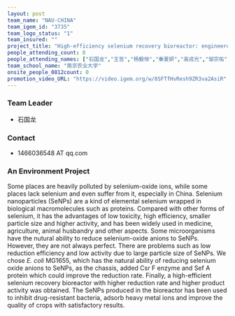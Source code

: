 ```yaml
---
layout: post
team_name: "NAU-CHINA"
team_igem_id: "3735"
team_logo_status: "1"
team_insured: ""
project_title: "High-efficiency selenium recovery bioreactor: engineered *E. coli*"
people_attending_count: 8
people_attending_names: ["石国龙","王哲","杨毅恒","秦夏妍","高戎光","邹宗佑","闫开拓","陈鹏"]
team_school_name: "南京农业大学"
onsite_people_0812count: 0
promotion_video_URL: "https://video.igem.org/w/8SFTfHvResh9ZR3va2AsiR"
---
```



### Team Leader
* 石国龙

### Contact
* 1466036548 AT qq.com

### An Environment Project

Some places are heavily polluted by selenium-oxide ions, while some places lack selenium and even suffer from it, especially in China. Selenium nanoparticles (SeNPs) are a kind of elemental selenium wrapped in biological macromolecules such as proteins. Compared with other forms of selenium, it has the advantages of low toxicity, high efficiency, smaller particle size and higher activity, and has been widely used in medicine, agriculture, animal husbandry and other aspects. Some microorganisms have the nutural ability to reduce selenium-oxide anions to SeNPs. However, they are not always perfect. There are problems such as low reduction efficiency and low activity due to large particle size of SeNPs. We chose *E. coli* MG1655, which has the natural ability of reducing selenium oxide anions to SeNPs, as the chassis, added Csr F enzyme and Sef  A protein which could improve the reduction rate. Finally, a high-efficient selenium recovery bioreactor with higher reduction rate and higher product activity was obtained. The SeNPs produced in the bioreactor has been used to inhibit drug-resistant bacteria, adsorb heavy metal ions and improve the quality of crops with satisfactory results.
